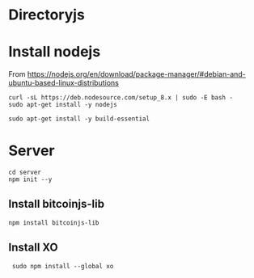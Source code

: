 # Directoryjs

# Install nodejs

From https://nodejs.org/en/download/package-manager/#debian-and-ubuntu-based-linux-distributions

```
curl -sL https://deb.nodesource.com/setup_8.x | sudo -E bash -
sudo apt-get install -y nodejs
```

```
sudo apt-get install -y build-essential
```

# Server

```
cd server
npm init --y
```

## Install bitcoinjs-lib

```
npm install bitcoinjs-lib
```

##  Install XO

```
 sudo npm install --global xo
```
